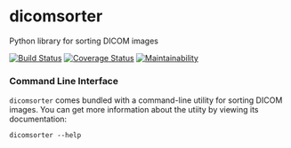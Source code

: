 # dicomsorter
Python library for sorting DICOM images

[![Build Status](https://travis-ci.org/dicomsort/dicomsorter.svg?branch=master)](https://travis-ci.org/dicomsort/dicomsorter)
[![Coverage Status](https://coveralls.io/repos/github/dicomsort/dicomsorter/badge.svg?branch=master)](https://coveralls.io/github/dicomsort/dicomsorter?branch=master)
[![Maintainability](https://api.codeclimate.com/v1/badges/57746e94e1700e645e64/maintainability)](https://codeclimate.com/github/dicomsort/dicomsorter/maintainability)

### Command Line Interface

`dicomsorter` comes bundled with a command-line utility for sorting DICOM images.
You can get more information about the utiity by viewing its documentation:

    dicomsorter --help
